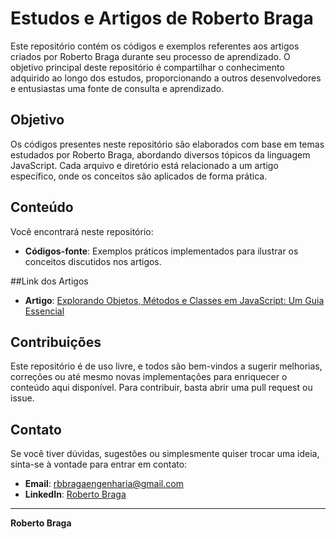 # Estudos e Artigos de Roberto Braga

Este repositório contém os códigos e exemplos referentes aos artigos criados por Roberto Braga durante seu processo de aprendizado. O objetivo principal deste repositório é compartilhar o conhecimento adquirido ao longo dos estudos, proporcionando a outros desenvolvedores e entusiastas uma fonte de consulta e aprendizado.

## Objetivo

Os códigos presentes neste repositório são elaborados com base em temas estudados por Roberto Braga, abordando diversos tópicos da linguagem JavaScript. Cada arquivo e diretório está relacionado a um artigo específico, onde os conceitos são aplicados de forma prática.

## Conteúdo

Você encontrará neste repositório:

- **Códigos-fonte**: Exemplos práticos implementados para ilustrar os conceitos discutidos nos artigos.

##Link dos Artigos
- **Artigo**: [Explorando Objetos, Métodos e Classes em JavaScript: Um Guia Essencial](https://www.linkedin.com/feed/update/urn:li:activity:7227318317286334466/)

## Contribuições

Este repositório é de uso livre, e todos são bem-vindos a sugerir melhorias, correções ou até mesmo novas implementações para enriquecer o conteúdo aqui disponível. Para contribuir, basta abrir uma pull request ou issue.

## Contato

Se você tiver dúvidas, sugestões ou simplesmente quiser trocar uma ideia, sinta-se à vontade para entrar em contato:

- **Email**: [rbbragaengenharia@gmail.com](mailto:rbbragaengenharia@gmail.com)
- **LinkedIn**: [Roberto Braga](https://www.linkedin.com/in/roberto-braga-5b3228252/)

---

**Roberto Braga**

